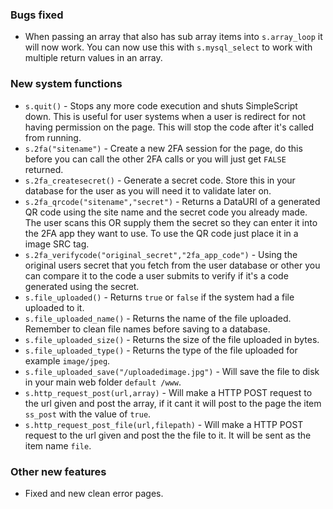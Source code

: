 ### Bugs fixed
* When passing an array that also has sub array items into `s.array_loop` it will now work. You can now use this with `s.mysql_select` to work with multiple return values in an array.

### New system functions
* `s.quit()` - Stops any more code execution and shuts SimpleScript down. This is useful for user systems when a user is redirect for not having permission on the page. This will stop the code after it's called from running.
* `s.2fa("sitename")` - Create a new 2FA session for the page, do this before you can call the other 2FA calls or you will just get `FALSE` returned.
* `s.2fa_createsecret()` - Generate a secret code. Store this in your database for the user as you will need it to validate later on.
* `s.2fa_qrcode("sitename","secret")` - Returns a DataURI of a generated QR code using the site name and the secret code you already made. The user scans this OR supply them the secret so they can enter it into the 2FA app they want to use. To use the QR code just place it in a image SRC tag.
* `s.2fa_verifycode("original_secret","2fa_app_code")` - Using the original users secret that you fetch from the user database or other you can compare it to the code a user submits to verify if it's a code generated using the secret.
* `s.file_uploaded()` - Returns `true` or `false` if the system had a file uploaded to it.
* `s.file_uploaded_name()` - Returns the name of the file uploaded. Remember to clean file names before saving to a database.
* `s.file_uploaded_size()` - Returns the size of the file uploaded in bytes.
* `s.file_uploaded_type()` - Returns the type of the file uploaded for example `image/jpeg`.
* `s.file_uploaded_save("/uploadedimage.jpg")` - Will save the file to disk in your main web folder `default /www`.
* `s.http_request_post(url,array)` - Will make a HTTP POST request to the url given and post the array, if it cant it will post to the page the item `ss_post` with the value of `true`.
* `s.http_request_post_file(url,filepath)` - Will make a HTTP POST request to the url given and post the the file to it. It will be sent as the item name `file`.

### Other new features
* Fixed and new clean error pages.
